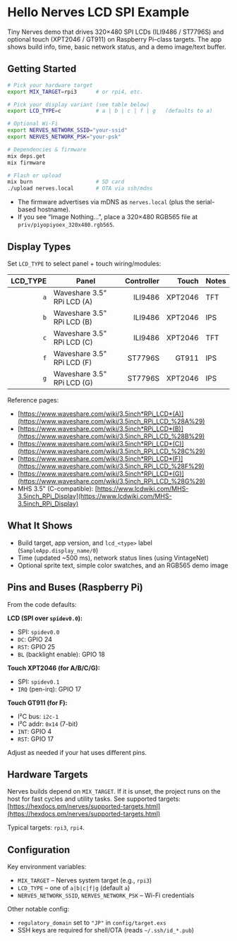 # Hello Nerves LCD SPI Example

Tiny Nerves demo that drives 320×480 SPI LCDs (ILI9486 / ST7796S) and optional
touch (XPT2046 / GT911) on Raspberry Pi–class targets. The app shows build
info, time, basic network status, and a demo image/text buffer.

## Getting Started

```bash
# Pick your hardware target
export MIX_TARGET=rpi3      # or rpi4, etc.

# Pick your display variant (see table below)
export LCD_TYPE=c           # a | b | c | f | g   (defaults to a)

# Optional Wi-Fi
export NERVES_NETWORK_SSID="your-ssid"
export NERVES_NETWORK_PSK="your-psk"

# Dependencies & firmware
mix deps.get
mix firmware

# Flash or upload
mix burn                    # SD card
./upload nerves.local       # OTA via ssh/mdns
```

- The firmware advertises via mDNS as `nerves.local` (plus the serial-based hostname).
- If you see “Image Nothing…”, place a 320×480 RGB565 file at `priv/piyopiyoex_320x480.rgb565`.

## Display Types

Set `LCD_TYPE` to select panel + touch wiring/modules:

| LCD_TYPE | Panel                      | Controller |   Touch | Notes |
| -------: | -------------------------- | ---------: | ------: | ----- |
|      `a` | Waveshare 3.5" RPi LCD (A) |    ILI9486 | XPT2046 | TFT   |
|      `b` | Waveshare 3.5" RPi LCD (B) |    ILI9486 | XPT2046 | IPS   |
|      `c` | Waveshare 3.5" RPi LCD (C) |    ILI9486 | XPT2046 | TFT   |
|      `f` | Waveshare 3.5" RPi LCD (F) |    ST7796S |   GT911 | IPS   |
|      `g` | Waveshare 3.5" RPi LCD (G) |    ST7796S | XPT2046 | IPS   |

Reference pages:

- [https://www.waveshare.com/wiki/3.5inch*RPi_LCD*(A)](https://www.waveshare.com/wiki/3.5inch_RPi_LCD_%28A%29)
- [https://www.waveshare.com/wiki/3.5inch*RPi_LCD*(B)](https://www.waveshare.com/wiki/3.5inch_RPi_LCD_%28B%29)
- [https://www.waveshare.com/wiki/3.5inch*RPi_LCD*(C)](https://www.waveshare.com/wiki/3.5inch_RPi_LCD_%28C%29)
- [https://www.waveshare.com/wiki/3.5inch*RPi_LCD*(F)](https://www.waveshare.com/wiki/3.5inch_RPi_LCD_%28F%29)
- [https://www.waveshare.com/wiki/3.5inch*RPi_LCD*(G)](https://www.waveshare.com/wiki/3.5inch_RPi_LCD_%28G%29)
- MHS 3.5" (C-compatible): [https://www.lcdwiki.com/MHS-3.5inch_RPi_Display](https://www.lcdwiki.com/MHS-3.5inch_RPi_Display)

## What It Shows

- Build target, app version, and `lcd_<type>` label (`SampleApp.display_name/0`)
- Time (updated ~500 ms), network status lines (using VintageNet)
- Optional sprite text, simple color swatches, and an RGB565 demo image

## Pins and Buses (Raspberry Pi)

From the code defaults:

**LCD (SPI over `spidev0.0`):**

- SPI: `spidev0.0`
- `DC`: GPIO 24
- `RST`: GPIO 25
- `BL` (backlight enable): GPIO 18

**Touch XPT2046 (for A/B/C/G):**

- SPI: `spidev0.1`
- `IRQ` (pen-irq): GPIO 17

**Touch GT911 (for F):**

- I²C bus: `i2c-1`
- I²C addr: `0x14` (7-bit)
- `INT`: GPIO 4
- `RST`: GPIO 17

Adjust as needed if your hat uses different pins.

## Hardware Targets

Nerves builds depend on `MIX_TARGET`. If it is unset, the project runs on the host for fast cycles and utility tasks. See supported targets:
[https://hexdocs.pm/nerves/supported-targets.html](https://hexdocs.pm/nerves/supported-targets.html)

Typical targets: `rpi3`, `rpi4`.

## Configuration

Key environment variables:

- `MIX_TARGET` – Nerves system target (e.g., `rpi3`)
- `LCD_TYPE` – one of `a|b|c|f|g` (default `a`)
- `NERVES_NETWORK_SSID`, `NERVES_NETWORK_PSK` – Wi-Fi credentials

Other notable config:

- `regulatory_domain` set to `"JP"` in `config/target.exs`
- SSH keys are required for shell/OTA (reads `~/.ssh/id_*.pub`)
